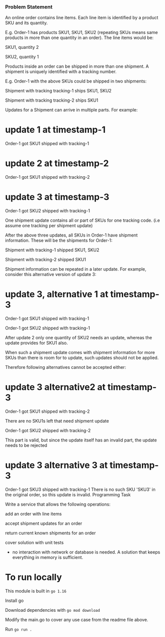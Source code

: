 ### Problem Statement

An online order contains line items. Each line item is identified by a product SKU and its quantity.

E.g. Order-1 has products SKU1, SKU1, SKU2 (repeating SKUs means same products in more than one quantity in an order). The line items would be:

SKU1, quantity 2

SKU2, quantity 1

Products inside an order can be shipped in more than one shipment. A shipment is uniquely identified with a tracking number.

E.g. Order-1 with the above SKUs could be shipped in two shipments:

Shipment with tracking tracking-1 ships SKU1, SKU2

Shipment with tracking tracking-2 ships SKU1

Updates for a Shipment can arrive in multiple parts. For example:

# update 1 at timestamp-1

Order-1 got SKU1 shipped with tracking-1
# update 2 at timestamp-2

Order-1 got SKU1 shipped with tracking-2
# update 3 at timestamp-3

Order-1 got SKU2 shipped with tracking-1

One shipment update contains all or part of SKUs for one tracking code. (i.e assume one tracking per shipment update)

After the above three updates, all SKUs in Order-1 have shipment information. These will be the shipments for Order-1:

Shipment with tracking-1 shipped SKU1, SKU2

Shipment with tracking-2 shipped SKU1

Shipment information can be repeated in a later update. For example, consider this 
alternative version of update 3:

# update 3, alternative 1 at timestamp-3

Order-1 got SKU1 shipped with tracking-1

Order-1 got SKU2 shipped with tracking-1

After update 2 only one quantity of SKU2 needs an update, whereas the update 
provides for SKU1 also. 

When such a shipment update comes with shipment information for more SKUs than there is room for to update, such updates should not be applied.

Therefore following alternatives cannot be accepted either:

# update 3 alternative2 at timestamp-3

Order-1 got SKU1 shipped with tracking-2

There are no SKU1s left that need shipment update

Order-1 got SKU2 shipped with tracking-2

This part is valid, but since the update itself has an invalid part, the update needs to be rejected

# update 3 alternative 3 at timestamp-3

Order-1 got SKU3 shipped with tracking-1
There is no such SKU 'SKU3' in the original order, so this update is invalid.
Programming Task

Write a service that allows the following operations:

add an order with line items

accept shipment updates for an order

return current known shipments for an order

cover solution with unit tests

* no interaction with network or database is needed. A solution that keeps everything in memory is sufficient.


# To run locally

This module is built in `go 1.16`

Install go

Download dependencies with `go mod download`

Modify the main.go to cover any use case from the readme file above.

Run `go run .`

